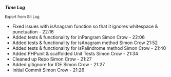 ***Time Log***

<sup>Export from Git Log</sup>

 - Fixed issues with isAnagram function so that it ignores whitespace & punctuation - 22:16
 - Added tests & functionality for inPangram Simon Crow - 22:06
 - Added tests & functionality for isAnagram method Simon Crow 21:52
 - Added tests & functionality for isPalindrome method Simon Crow - 21:40
 - Added PHPunit & scaffolded Unit Tests Simon Crow - 21:34
 - Cleaned up Repo Simon Crow - 21:27
 - Added gitignore for IDE Simon Crow - 21:27
 - Initial Commit Simon Crow - 21:26